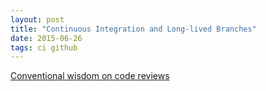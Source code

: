 ```yaml
---
layout: post
title: "Continuous Integration and Long-lived Branches"
date: 2015-06-26
tags: ci github
---
```


[Conventional wisdom on code reviews](http://programmers.stackexchange.com/questions/121664/when-to-do-code-reviews-when-doing-continuous-integration)
